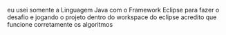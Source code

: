 eu usei somente a Linguagem Java com o Framework Eclipse para fazer o desafio e jogando o projeto dentro do workspace do eclipse acredito que funcione corretamente os algoritmos